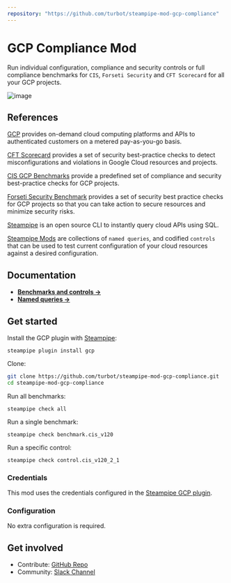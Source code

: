 ```yaml
---
repository: "https://github.com/turbot/steampipe-mod-gcp-compliance"
---
```


# GCP Compliance Mod

Run individual configuration, compliance and security controls or full compliance benchmarks for `CIS`, `Forseti Security` and `CFT Scorecard` for all your GCP projects.

![image](https://github.com/turbot/steampipe-mod-gcp-compliance/blob/main/docs/gcp_cis_v140_console.png)

## References
[GCP](https://cloud.google.com) provides on-demand cloud computing platforms and APIs to authenticated customers on a metered pay-as-you-go basis.

[CFT Scorecard](https://cloud.google.com/foundation-toolkit/) provides a set of security best-practice checks to detect misconfigurations and violations in Google Cloud resources and projects.

[CIS GCP Benchmarks](https://www.cisecurity.org/benchmark/google_cloud_computing_platform/) provide a predefined set of compliance and security best-practice checks for GCP projects.

[Forseti Security Benchmark](https://forsetisecurity.org/docs/latest/concepts/best-practices.html) provides a set of security best practice checks for GCP projects so that you can take action to secure resources and minimize security risks.

[Steampipe](https://steampipe.io) is an open source CLI to instantly query cloud APIs using SQL.

[Steampipe Mods](https://steampipe.io/docs/reference/mod-resources#mod) are collections of `named queries`, and codified `controls` that can be used to test current configuration of your cloud resources against a desired configuration.

## Documentation

- **[Benchmarks and controls →](https://hub.steampipe.io/mods/turbot/gcp_compliance/controls)**
- **[Named queries →](https://hub.steampipe.io/mods/turbot/gcp_compliance/queries)**

## Get started

Install the GCP plugin with [Steampipe](https://steampipe.io):
```shell
steampipe plugin install gcp
```

Clone:
```sh
git clone https://github.com/turbot/steampipe-mod-gcp-compliance.git
cd steampipe-mod-gcp-compliance
```

Run all benchmarks:
```shell
steampipe check all
```

Run a single benchmark:
```shell
steampipe check benchmark.cis_v120
```

Run a specific control:
```shell
steampipe check control.cis_v120_2_1
```

### Credentials

This mod uses the credentials configured in the [Steampipe GCP plugin](https://hub.steampipe.io/plugins/turbot/gcp).

### Configuration

No extra configuration is required.

## Get involved

* Contribute: [GitHub Repo](https://github.com/turbot/steampipe-mod-gcp-compliance)
* Community: [Slack Channel](https://join.slack.com/t/steampipe/shared_invite/zt-oij778tv-lYyRTWOTMQYBVAbtPSWs3g)

